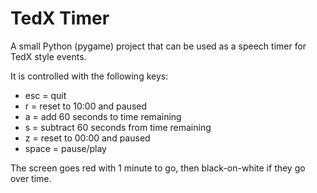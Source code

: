 # TedX Timer

A small Python (pygame) project that can be used as a speech timer for TedX style events.

It is controlled with the following keys:

* esc = quit
* r = reset to 10:00 and paused
* a = add 60 seconds to time remaining
* s = subtract 60 seconds from time remaining
* z = reset to 00:00 and paused
* space = pause/play
 
The screen goes red with 1 minute to go, then black-on-white if they go over time.

